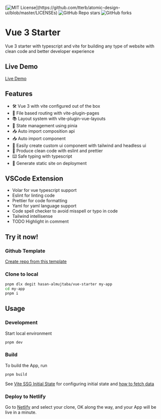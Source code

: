 [![MIT License](https://img.shields.io/apm/l/atomic-design-ui.svg?)](https://github.com/tterb/atomic-design-ui/blob/master/LICENSEs)
![GitHub Repo stars](https://img.shields.io/github/stars/hasan-almujtaba/vue-starter)
![GitHub forks](https://img.shields.io/github/forks/hasan-almujtaba/vue-starter)

# Vue 3 Starter

Vue 3 starter with typescript and vite for building any type of website with clean code and better developer experience

## Live Demo

[Live Demo](https://vue3-start.netlify.app)

## Features

- 🛠️ Vue 3 with vite configured out of the box
- 📁 File based routing with vite-plugin-pages
- 📚 Layout system with vite-plugin-vue-layouts
- 🍍 State management using pinia
- 📥 Auto import composition api
- 📥 Auto import component
- 🎨 Easily create custom ui component with tailwind and headless ui
- 💯 Produce clean code with eslint and prettier
- ⌨️ Safe typing with typescript
- 📃 Generate static site on deployment

## VSCode Extension

- Volar for vue typescript support
- Eslint for linting code
- Prettier for code formatting
- Yaml for yaml language support
- Code spell checker to avoid misspell or typo in code
- Tailwind intellisense
- TODO Highlight in comment

## Try it now!

### Github Template

[Create repo from this template](https://github.com/hasan-almujtaba/vue-starter/generate)

### Clone to local

```bash
pnpm dlx degit hasan-almujtaba/vue-starter my-app
cd my-app
pnpm i
```

## Usage

### Development

Start local environment

```bash
pnpm dev
```

### Build

To build the App, run

```bash
pnpm build
```

See [Vite SSG Initial State](https://github.com/antfu/vite-ssg#initial-state) for configuring initial state and [how to fetch data](https://github.com/antfu/vite-ssg/issues/10#issuecomment-907692311)

### Deploy to Netlify

Go to [Netlify](https://app.netlify.com/start) and select your clone, OK along the way, and your App will be live in a minute.
